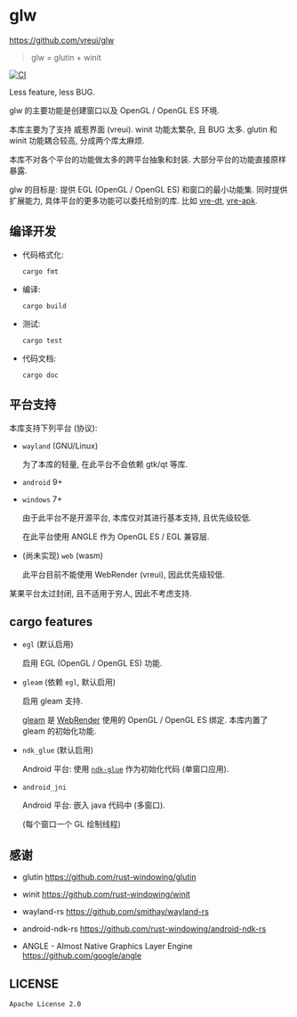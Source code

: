 # glw
<https://github.com/vreui/glw>

> glw = glutin + winit

[![CI](https://github.com/vreui/glw/actions/workflows/ci.yml/badge.svg)](https://github.com/vreui/glw/actions)

Less feature, less BUG.

glw 的主要功能是创建窗口以及 OpenGL / OpenGL ES 环境.

本库主要为了支持 威惹界面 (vreui).
winit 功能太繁杂, 且 BUG 太多.
glutin 和 winit 功能耦合较高, 分成两个库太麻烦.

本库不对各个平台的功能做太多的跨平台抽象和封装.
大部分平台的功能直接原样暴露.

glw 的目标是: 提供 EGL (OpenGL / OpenGL ES) 和窗口的最小功能集.
同时提供扩展能力, 具体平台的更多功能可以委托给别的库.
比如 [vre-dt](https://github.com/vreui/vre-dt), [vre-apk](https://github.com/vreui/vre-dt).


## 编译开发

+ 代码格式化:

  ```
  cargo fmt
  ```

+ 编译:

  ```
  cargo build
  ```

+ 测试:

  ```
  cargo test
  ```

+ 代码文档:

  ```
  cargo doc
  ```


## 平台支持

本库支持下列平台 (协议):

+ `wayland` (GNU/Linux)

  为了本库的轻量, 在此平台不会依赖 gtk/qt 等库.

+ `android` 9+

+ `windows` 7+

  由于此平台不是开源平台, 本库仅对其进行基本支持, 且优先级较低.

  在此平台使用 ANGLE 作为 OpenGL ES / EGL 兼容层.

+ (尚未实现) `web` (wasm)

  此平台目前不能使用 WebRender (vreui), 因此优先级较低.

某果平台太过封闭, 且不适用于穷人, 因此不考虑支持.


## cargo features

+ `egl` (默认启用)

  启用 EGL (OpenGL / OpenGL ES) 功能.

+ `gleam` (依赖 `egl`, 默认启用)

  启用 gleam 支持.

  [gleam](https://github.com/servo/gleam) 是 [WebRender](https://github.com/servo/webrender)
  使用的 OpenGL / OpenGL ES 绑定.
  本库内置了 gleam 的初始化功能.

+ `ndk_glue` (默认启用)

  Android 平台:
  使用 [`ndk-glue`](https://crates.io/crates/ndk-glue)
  作为初始化代码 (单窗口应用).

+ `android_jni`

  Android 平台: 嵌入 java 代码中 (多窗口).

  (每个窗口一个 GL 绘制线程)


## 感谢

+ glutin
  <https://github.com/rust-windowing/glutin>

+ winit
  <https://github.com/rust-windowing/winit>

+ wayland-rs
  <https://github.com/smithay/wayland-rs>

+ android-ndk-rs
  <https://github.com/rust-windowing/android-ndk-rs>

+ ANGLE - Almost Native Graphics Layer Engine
  <https://github.com/google/angle>


## LICENSE

`Apache License 2.0`
